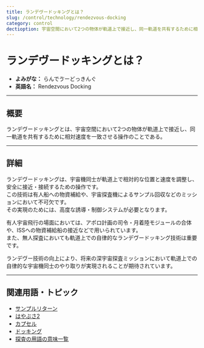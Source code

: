 ```yaml
---
title: ランデヴードッキングとは？
slug: /control/technology/rendezvous-docking
category: control
dectioption: 宇宙空間において2つの物体が軌道上で接近し、同一軌道を共有するために相対速度を一致させる操作のことであるランデヴードッキングの意味・定義・内容について解説します。  
---
```


# ランデヴードッキングとは？

- **よみがな：** らんでゔーどっきんぐ  
- **英語名：** Rendezvous Docking  

---

## 概要

ランデヴードッキングとは、宇宙空間において2つの物体が軌道上で接近し、同一軌道を共有するために相対速度を一致させる操作のことである。

---

## 詳細

ランデヴードッキングは、宇宙機同士が軌道上で相対的な位置と速度を調整し、安全に接近・接続するための操作です。  
この技術は有人船への物資補給や、宇宙探査機によるサンプル回収などのミッションにおいて不可欠です。  
その実現のためには、高度な誘導・制御システムが必要となります。  

有人宇宙飛行の場面においては、アポロ計画の司令・月着陸モジュールの合体や、ISSへの物資補給船の接近などで用いられています。  
また、無人探査においても軌道上での自律的なランデヴードッキング技術は重要です。  

ランデヴー技術の向上により、将来の深宇宙探査ミッションにおいて軌道上での自律的な宇宙機同士のやり取りが実現されることが期待されています。  

---

## 関連用語・トピック

- [サンプルリターン](/docs/explorer/technology/sample-return)
- [はやぶさ2](/docs/explorer/mission/hayabusa2)
- [カプセル](/docs/explorer/technology/capsule)
- [ドッキング](/docs/glossary/docking)
- [探査の用語の意味一覧](/docs/category/explorer)